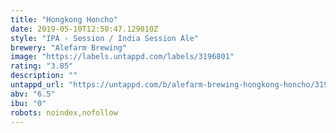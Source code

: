 ```yaml
---
title: "Hongkong Honcho"
date: 2019-05-10T12:50:47.129010Z
style: "IPA - Session / India Session Ale"
brewery: "Alefarm Brewing"
image: "https://labels.untappd.com/labels/3196801"
rating: "3.85"
description: ""
untappd_url: "https://untappd.com/b/alefarm-brewing-hongkong-honcho/3196801"
abv: "6.5"
ibu: "0"
robots: noindex,nofollow
---
```

